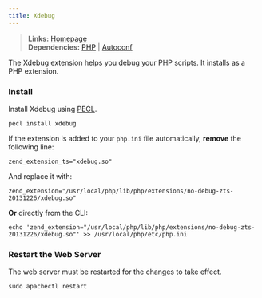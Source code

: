 ```yaml
---
title: Xdebug
---
```


> **Links:** [Homepage](http://xdebug.org/)  
> **Dependencies:** [PHP](/php/) | [Autoconf](/autoconf/)

The Xdebug extension helps you debug your PHP scripts. It installs as a PHP extension.


### Install

Install Xdebug using [PECL](http://pecl.php.net/).

	pecl install xdebug

If the extension is added to your `php.ini` file automatically, **remove** the following line:

	zend_extension_ts="xdebug.so"

And replace it with:

	zend_extension="/usr/local/php/lib/php/extensions/no-debug-zts-20131226/xdebug.so"

**Or** directly from the CLI:

	echo 'zend_extension="/usr/local/php/lib/php/extensions/no-debug-zts-20131226/xdebug.so"' >> /usr/local/php/etc/php.ini


### Restart the Web Server

The web server must be restarted for the changes to take effect.

	sudo apachectl restart
